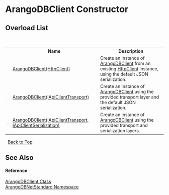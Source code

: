 # ArangoDBClient Constructor 
 


## Overload List
&nbsp;<table><tr><th></th><th>Name</th><th>Description</th></tr><tr><td>![Public method](media/pubmethod.gif "Public method")</td><td><a href="140bceb9-f231-f650-8588-53b5fc029a0c">ArangoDBClient(HttpClient)</a></td><td>
Create an instance of <a href="ba0f435e-0803-bafd-7a3d-9963d8a82ad8">ArangoDBClient</a> from an existing <a href="https://docs.microsoft.com/dotnet/api/system.net.http.httpclient" target="_blank" rel="noopener noreferrer">HttpClient</a> instance, using the default JSON serialization.</td></tr><tr><td>![Public method](media/pubmethod.gif "Public method")</td><td><a href="3133b884-7725-d268-83f6-2b3914f51ac9">ArangoDBClient(IApiClientTransport)</a></td><td>
Create an instance of <a href="ba0f435e-0803-bafd-7a3d-9963d8a82ad8">ArangoDBClient</a> using the provided transport layer and the default JSON serialization.</td></tr><tr><td>![Public method](media/pubmethod.gif "Public method")</td><td><a href="665d4d77-02da-d705-c859-b524842fbf2c">ArangoDBClient(IApiClientTransport, IApiClientSerialization)</a></td><td>
Create an instance of <a href="ba0f435e-0803-bafd-7a3d-9963d8a82ad8">ArangoDBClient</a> using the provided transport and serialization layers.</td></tr></table>&nbsp;
<a href="#arangodbclient-constructor">Back to Top</a>

## See Also


#### Reference
<a href="ba0f435e-0803-bafd-7a3d-9963d8a82ad8">ArangoDBClient Class</a><br /><a href="069489ce-b545-4054-943a-23b806da64e9">ArangoDBNetStandard Namespace</a><br />